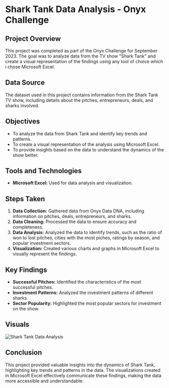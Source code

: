 # Shark Tank Data Analysis - Onyx Challenge

## Project Overview

This project was completed as part of the Onyx Challenge for September 2023. The goal was to analyze data from the TV show "Shark Tank" and create a visual representation of the findings using any tool of choice which i chose Microsoft Excel.

## Data Source

The dataset used in this project contains information from the Shark Tank TV show, including details about the pitches, entrepreneurs, deals, and sharks involved.

## Objectives

- To analyze the data from Shark Tank and identify key trends and patterns.
- To create a visual representation of the analysis using Microsoft Excel.
- To provide insights based on the data to understand the dynamics of the show better.

## Tools and Technologies

- **Microsoft Excel:** Used for data analysis and visualization.

## Steps Taken

1. **Data Collection:** Gathered data from Onyx Data DNA, including information on pitches, deals, entrepreneurs, and sharks.
2. **Data Cleaning:** Processed the data to ensure accuracy and completeness.
3. **Data Analysis:** Analyzed the data to identify trends, such as the ratio of won to lost pitches, cities with the most piches, ratings by season, and popular investment sectors.
4. **Visualization:** Created various charts and graphs in Microsoft Excel to visually represent the findings.

## Key Findings

- **Successful Pitches:** Identified the characteristics of the most successful pitches.
- **Investment Patterns:** Analyzed the investment patterns of different sharks.
- **Sector Popularity:** Highlighted the most popular sectors for investment on the show.

## Visuals

![Shark Tank Data Analysis](path_to_your_image)

## Conclusion

This project provided valuable insights into the dynamics of Shark Tank, highlighting key trends and patterns in the data. The visualizations created in Microsoft Excel effectively communicate these findings, making the data more accessible and understandable.


